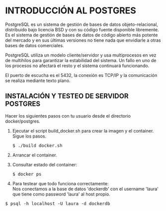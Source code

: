 # INTRODUCCIÓN AL POSTGRES #
PostgreSQL es un sistema de gestión de bases de datos objeto-relacional, distribuido bajo licencia BSD y con su código fuente disponible libremente. Es el sistema de gestión de bases de datos de código abierto más potente del mercado y en sus últimas versiones no tiene nada que envidiarle a otras bases de datos comerciales.

PostgreSQL utiliza un modelo cliente/servidor y usa multiprocesos en vez de multihilos para garantizar la estabilidad del sistema. Un fallo en uno de los procesos no afectará el resto y el sistema continuará funcionando. 

El puerto de escucha es el 5432, la conexión es TCP/IP y la comunicación se realiza mediante texto plano.

## INSTALACIÓN Y TESTEO DE SERVIDOR POSTGRES ##
Hacer los siguientes pasos con tu usuario desde el directorio docker/postgres.

1. Ejecutar el script build_docker.sh para crear la imagen y el container. Sigue los pasos. <pre>$ ./build_docker.sh</pre>

2. Arrancar el container.

3. Consultar estado del container: <pre>$ docker ps</pre>

4. Para testear que todo funciona correctamente:  
Nos conectamos a la base de datos 'dockerdb' con el username 'laura' que tiene como password 'laura' al host propio. 
<pre>$ psql -h localhost -U laura -d dockerdb</pre>
